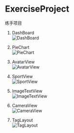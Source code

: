 # ExerciseProject
练手项目

1. DashBoard<br>
![DashBoard](https://github.com/savage-lin/ExerciseProject/raw/master/images/DashBoard.png)

2. PieChart<br>
![PieChart](https://github.com/savage-lin/ExerciseProject/raw/master/images/PieChart.png)

3. AvatarView<br>
![AvatarView](https://github.com/savage-lin/ExerciseProject/raw/master/images/AvatarView.png)

4. SportView<br>
![SportView](https://github.com/savage-lin/ExerciseProject/raw/master/images/SportView.png)

5. ImageTextView<br>
![ImageTextView](https://github.com/savage-lin/ExerciseProject/raw/master/images/ImageTextView.png)

6. CameraView<br>
![CameraView](https://github.com/savage-lin/ExerciseProject/raw/master/images/CameraView.png)

7. TagLayout<br>
![TagLayout](https://github.com/savage-lin/ExerciseProject/raw/master/images/TagLayout.png)